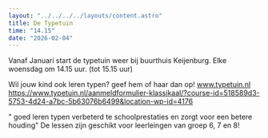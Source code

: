 ```yaml
---
layout: "../../../../layouts/content.astro"
title: De Typetuin
time: "14.15"
date: "2026-02-04"
---
```


Vanaf Januari start de typetuin weer bij buurthuis Keijenburg.
Elke woensdag om 14.15 uur. (tot 15.15 uur)

Wil jouw kind ook leren typen? geef hem of haar dan op!
www.typetuin.nl
https://www.typetuin.nl/aanmeldformulier-klassikaal/?course-id=518589d3-5753-4d24-a7bc-5b63076b6499&location-wp-id=4176 

" goed leren typen verbeterd te schoolprestaties en zorgt voor een betere houding"
De lessen zijn geschikt voor leerleingen van groep 6, 7 en 8!
